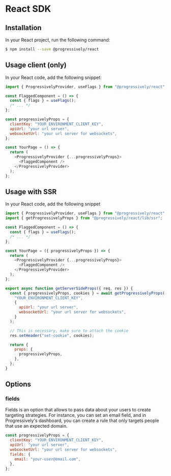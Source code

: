 # React SDK

## Installation

In your React project, run the following command:

```bash
$ npm install --save @progressively/react
```

## Usage client (only)

In your React code, add the following snippet:

```javascript
import { ProgressivelyProvider, useFlags } from "@progressively/react";

const FlaggedComponent = () => {
  const { flags } = useFlags();
  /* ... */
};

const progressivelyProps = {
  clientKey: "YOUR_ENVIRONMENT_CLIENT_KEY",
  apiUrl: "your url server",
  websocketUrl: "your url server for websockets",
};

const YourPage = () => {
  return (
    <ProgressivelyProvider {...progressivelyProps}>
      <FlaggedComponent />
    </ProgressivelyProvider>
  );
};
```

## Usage with SSR

In your React code, add the following snippet

```javascript
import { ProgressivelyProvider, useFlags } from "@progressively/react";
import { getProgressivelyProps } from "@progressively/react/lib/ssr";

const FlaggedComponent = () => {
  const { flags } = useFlags();
  /* ... */
};

const YourPage = ({ progressivelyProps }) => {
  return (
    <ProgressivelyProvider {...progressivelyProps}>
      <FlaggedComponent />
    </ProgressivelyProvider>
  );
};

export async function getServerSideProps({ req, res }) {
  const { progressivelyProps, cookies } = await getProgressivelyProps(
    "YOUR_ENVIRONMENT_CLIENT_KEY",
    {
      apiUrl: "your url server",
      websocketUrl: "your url server for websockets",
    }
  );

  // This is necessary, make sure to attach the cookie
  res.setHeader("set-cookie", cookies);

  return {
    props: {
      progressivelyProps,
    },
  };
}
```

## Options

### fields

Fields is an option that allows to pass data about your users to create targeting strategies. For instance, you can set an email field, and in Progressively's dashboard, you can create a rule that only targets people that use an expected domain.

```javascript
const progressivelyProps = {
  clientKey: "YOUR_ENVIRONMENT_CLIENT_KEY",
  apiUrl: "your url server",
  websocketUrl: "your url server for websockets",
  fields: {
    email: "your-user@email.com",
  },
};
```
